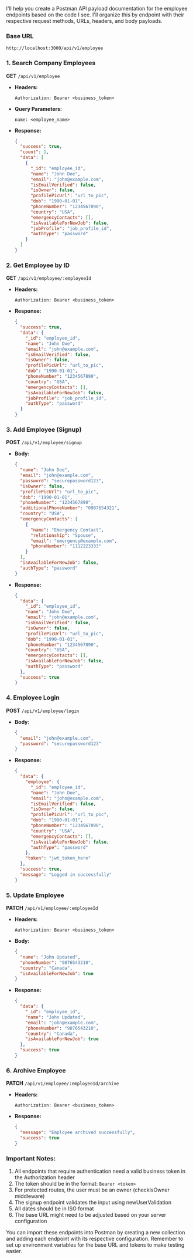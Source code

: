 I'll help you create a Postman API payload documentation for the employee endpoints based on the code I see. I'll organize this by endpoint with their respective request methods, URLs, headers, and body payloads.

### Base URL
```
http://localhost:3000/api/v1/employee
```

### 1. Search Company Employees
**GET** `/api/v1/employee`
- **Headers:**
  ```
  Authorization: Bearer <business_token>
  ```
- **Query Parameters:**
  ```
  name: <employee_name>
  ```
- **Response:**
  ```json
  {
    "success": true,
    "count": 1,
    "data": [
      {
        "_id": "employee_id",
        "name": "John Doe",
        "email": "john@example.com",
        "isEmailVerified": false,
        "isOwner": false,
        "profilePicUrl": "url_to_pic",
        "dob": "1990-01-01",
        "phoneNumber": "1234567890",
        "country": "USA",
        "emergencyContacts": [],
        "isAvailableForNewJob": false,
        "jobProfile": "job_profile_id",
        "authType": "password"
      }
    ]
  }
  ```

### 2. Get Employee by ID
**GET** `/api/v1/employee/:employeeId`
- **Headers:**
  ```
  Authorization: Bearer <business_token>
  ```
- **Response:**
  ```json
  {
    "success": true,
    "data": {
      "_id": "employee_id",
      "name": "John Doe",
      "email": "john@example.com",
      "isEmailVerified": false,
      "isOwner": false,
      "profilePicUrl": "url_to_pic",
      "dob": "1990-01-01",
      "phoneNumber": "1234567890",
      "country": "USA",
      "emergencyContacts": [],
      "isAvailableForNewJob": false,
      "jobProfile": "job_profile_id",
      "authType": "password"
    }
  }
  ```

### 3. Add Employee (Signup)
**POST** `/api/v1/employee/signup`
- **Body:**
  ```json
  {
    "name": "John Doe",
    "email": "john@example.com",
    "password": "securepassword123",
    "isOwner": false,
    "profilePicUrl": "url_to_pic",
    "dob": "1990-01-01",
    "phoneNumber": "1234567890",
    "additionalPhoneNumber": "0987654321",
    "country": "USA",
    "emergencyContacts": [
      {
        "name": "Emergency Contact",
        "relationship": "Spouse",
        "email": "emergency@example.com",
        "phoneNumber": "1112223333"
      }
    ],
    "isAvailableForNewJob": false,
    "authType": "password"
  }
  ```
- **Response:**
  ```json
  {
    "data": {
      "_id": "employee_id",
      "name": "John Doe",
      "email": "john@example.com",
      "isEmailVerified": false,
      "isOwner": false,
      "profilePicUrl": "url_to_pic",
      "dob": "1990-01-01",
      "phoneNumber": "1234567890",
      "country": "USA",
      "emergencyContacts": [],
      "isAvailableForNewJob": false,
      "authType": "password"
    },
    "success": true
  }
  ```

### 4. Employee Login
**POST** `/api/v1/employee/login`
- **Body:**
  ```json
  {
    "email": "john@example.com",
    "password": "securepassword123"
  }
  ```
- **Response:**
  ```json
  {
    "data": {
      "employee": {
        "_id": "employee_id",
        "name": "John Doe",
        "email": "john@example.com",
        "isEmailVerified": false,
        "isOwner": false,
        "profilePicUrl": "url_to_pic",
        "dob": "1990-01-01",
        "phoneNumber": "1234567890",
        "country": "USA",
        "emergencyContacts": [],
        "isAvailableForNewJob": false,
        "authType": "password"
      },
      "token": "jwt_token_here"
    },
    "success": true,
    "message": "Logged in successfully"
  }
  ```

### 5. Update Employee
**PATCH** `/api/v1/employee/:employeeId`
- **Headers:**
  ```
  Authorization: Bearer <business_token>
  ```
- **Body:**
  ```json
  {
    "name": "John Updated",
    "phoneNumber": "9876543210",
    "country": "Canada",
    "isAvailableForNewJob": true
  }
  ```
- **Response:**
  ```json
  {
    "data": {
      "_id": "employee_id",
      "name": "John Updated",
      "email": "john@example.com",
      "phoneNumber": "9876543210",
      "country": "Canada",
      "isAvailableForNewJob": true
    },
    "success": true
  }
  ```

### 6. Archive Employee
**PATCH** `/api/v1/employee/:employeeId/archive`
- **Headers:**
  ```
  Authorization: Bearer <business_token>
  ```
- **Response:**
  ```json
  {
    "message": "Employee archived successfully",
    "success": true
  }
  ```

### Important Notes:
1. All endpoints that require authentication need a valid business token in the Authorization header
2. The token should be in the format: `Bearer <token>`
3. For protected routes, the user must be an owner (checkIsOwner middleware)
4. The signup endpoint validates the input using newUserValidation
5. All dates should be in ISO format
6. The base URL might need to be adjusted based on your server configuration

You can import these endpoints into Postman by creating a new collection and adding each endpoint with its respective configuration. Remember to set up environment variables for the base URL and tokens to make testing easier.